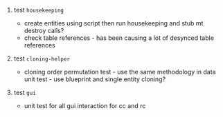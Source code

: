 1. test `housekeeping`
	- create entities using script then run housekeeping and stub mt destroy calls?
	- check table references - has been causing a lot of desynced table references

2. test `cloning-helper`
	- cloning order permutation test - use the same methodology in data unit test - use blueprint and single entity cloning?

3. test `gui`
	- unit test for all gui interaction for cc and rc